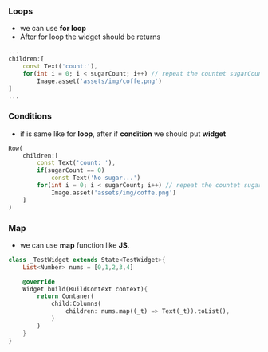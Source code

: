 ### Loops

- we can use **for loop**
- After for loop the widget should be returns

```dart
...
children:[
    const Text('count:'),
    for(int i = 0; i < sugarCount; i++) // repeat the countet sugarCount times
        Image.asset('assets/img/coffe.png')
]
...
```

### Conditions

- if is same like for **loop**, after if **condition** we should put **widget**

```dart
Row(
    children:[
        const Text('count: '),
        if(sugarCount == 0)
            const Text('No sugar...')
        for(int i = 0; i < sugarCount; i++) // repeat the countet sugarCount times
            Image.asset('assets/img/coffe.png')
    ]
)

```

### Map

- we can use **map** function like **JS**.

```dart
class _TestWidget extends State<TestWidget>{
    List<Number> nums = [0,1,2,3,4]

    @override
    Widget build(BuildContext context){
        return Contaner(
            child:Columns(
                children: nums.map((_t) => Text(_t)).toList(),
            )
        )
    }
}
```
